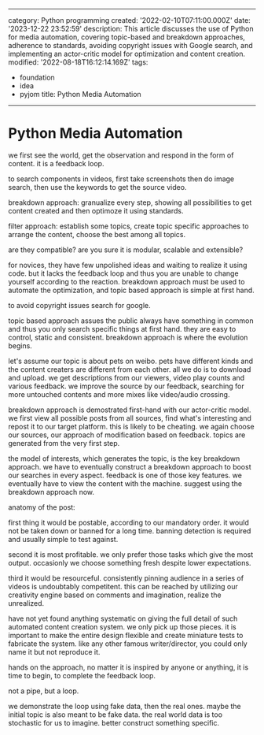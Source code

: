 ------
category: Python programming
created: '2022-02-10T07:11:00.000Z'
date: '2023-12-22 23:52:59'
description: This article discusses the use of Python for media automation, covering
  topic-based and breakdown approaches, adherence to standards, avoiding copyright
  issues with Google search, and implementing an actor-critic model for optimization
  and content creation.
modified: '2022-08-18T16:12:14.169Z'
tags:
- foundation
- idea
- pyjom
title: Python Media Automation
------

# Python Media Automation

we first see the world, get the observation and respond in the form of content. it is a feedback loop.

to search components in videos, first take screenshots then do image search, then use the keywords to get the source video.

breakdown approach:
granualize every step, showing all possibilities to get content created and then optimoze it using standards.

filter approach:
establish some topics, create topic specific approaches to arrange the content, choose the best among all topics.

are they compatible? are you sure it is modular, scalable and extensible?

for novices, they have few unpolished ideas and waiting to realize it using code. but it lacks the feedback loop and thus you are unable to change yourself according to the reaction. breakdown approach must be used to automate the optimization, and topic based approach is simple at first hand.

to avoid copyright issues search for google.

topic based approach assues the public always have something in common and thus you only search specific things at first hand. they are easy to control, static and consistent. breakdown approach is where the evolution begins.

let's assume our topic is about pets on weibo. pets have different kinds and the content creaters are different from each other. all we do is to download and upload. we get descriptions from our viewers, video play counts and various feedback. we improve the source by our feedback, searching for more untouched contents and more mixes like video/audio crossing.

breakdown approach is demostrated first-hand with our actor-critic model. we first view all possible posts from all sources, find what's interesting and repost it to our target platform. this is likely to be cheating. we again choose our sources, our approach of modification based on feedback. topics are generated from the very first step.

the model of interests, which generates the topic, is the key breakdown approach. we have to eventually construct a breakdown approach to boost our searches in every aspect. feedback is one of those key features. we eventually have to view the content with the machine. suggest using the breakdown approach now.

anatomy of the post:

first thing it would be postable, according to our mandatory order. it would not be taken down or banned for a long time. banning detection is required and usually simple to test against.

second it is most profitable. we only prefer those tasks which give the most output. occasionly we choose something fresh despite lower expectations.

third it would be resourceful. consistently pinning audience in a series of videos is undoubtably competitent. this can be reached by utilizing our creativity engine based on comments and imagination, realize the unrealized.

have not yet found anything systematic on giving the full detail of such automated content creation system. we only pick up those pieces. it is important to make the entire design flexible and create miniature tests to fabricate the system. like any other famous writer/director, you could only name it but not reproduce it.

hands on the approach, no matter it is inspired by anyone or anything, it is time to begin, to complete the feedback loop.

not a pipe, but a loop.

we demonstrate the loop using fake data, then the real ones. maybe the initial topic is also meant to be fake data. the real world data is too stochastic for us to imagine. better construct something specific.
